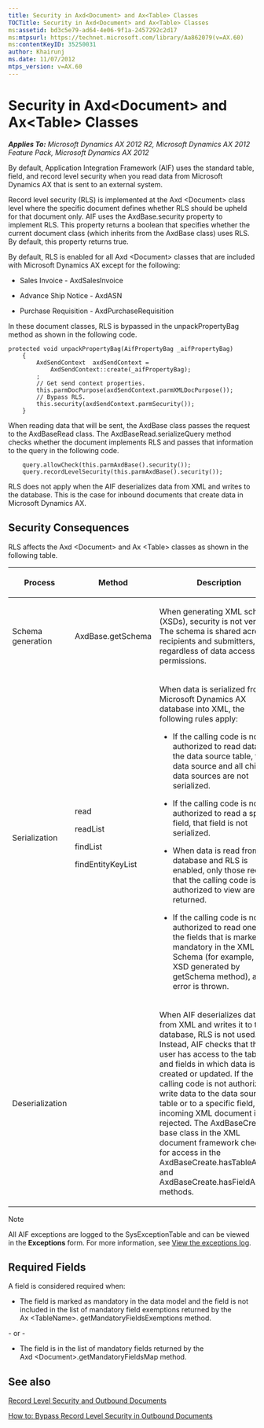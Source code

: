 ```yaml
---
title: Security in Axd<Document> and Ax<Table> Classes
TOCTitle: Security in Axd<Document> and Ax<Table> Classes
ms:assetid: bd3c5e79-ad64-4e06-9f1a-2457292c2d17
ms:mtpsurl: https://technet.microsoft.com/library/Aa862079(v=AX.60)
ms:contentKeyID: 35250031
author: Khairunj
ms.date: 11/07/2012
mtps_version: v=AX.60
---
```


# Security in Axd\<Document\> and Ax\<Table\> Classes 


_**Applies To:** Microsoft Dynamics AX 2012 R2, Microsoft Dynamics AX 2012 Feature Pack, Microsoft Dynamics AX 2012_

By default, Application Integration Framework (AIF) uses the standard table, field, and record level security when you read data from Microsoft Dynamics AX that is sent to an external system.

Record level security (RLS) is implemented at the Axd \<Document\> class level where the specific document defines whether RLS should be upheld for that document only. AIF uses the AxdBase.security property to implement RLS. This property returns a boolean that specifies whether the current document class (which inherits from the AxdBase class) uses RLS. By default, this property returns true.

By default, RLS is enabled for all Axd \<Document\> classes that are included with Microsoft Dynamics AX except for the following:

  - Sales Invoice - AxdSalesInvoice

  - Advance Ship Notice - AxdASN

  - Purchase Requisition - AxdPurchaseRequisition

In these document classes, RLS is bypassed in the unpackPropertyBag method as shown in the following code.

```X++
protected void unpackPropertyBag(AifPropertyBag _aifPropertyBag)
    {
        AxdSendContext  axdSendContext = 
            AxdSendContext::create(_aifPropertyBag);
        ;
        // Get send context properties.
        this.parmDocPurpose(axdSendContext.parmXMLDocPurpose());
        // Bypass RLS.
        this.security(axdSendContext.parmSecurity());
    }
```

When reading data that will be sent, the AxdBase class passes the request to the AxdBaseRead class. The AxdBaseRead.serializeQuery method checks whether the document implements RLS and passes that information to the query in the following code.

```X++
    query.allowCheck(this.parmAxdBase().security());
    query.recordLevelSecurity(this.parmAxdBase().security());
```

RLS does not apply when the AIF deserializes data from XML and writes to the database. This is the case for inbound documents that create data in Microsoft Dynamics AX.

## Security Consequences

RLS affects the Axd \<Document\> and Ax \<Table\> classes as shown in the following table.

<table>
<colgroup>
<col style="width: 33%" />
<col style="width: 33%" />
<col style="width: 33%" />
</colgroup>
<thead>
<tr class="header">
<th><p>Process</p></th>
<th><p>Method</p></th>
<th><p>Description</p></th>
</tr>
</thead>
<tbody>
<tr class="odd">
<td><p>Schema generation</p></td>
<td><p>AxdBase.getSchema</p></td>
<td><p>When generating XML schemas (XSDs), security is not verified. The schema is shared across all recipients and submitters, regardless of data access permissions.</p></td>
</tr>
<tr class="even">
<td><p>Serialization</p></td>
<td><p>read</p>
<p>readList</p>
<p>findList</p>
<p>findEntityKeyList</p></td>
<td><p>When data is serialized from the Microsoft Dynamics AX database into XML, the following rules apply:</p>
<ul>
<li><p>If the calling code is not authorized to read data from the data source table, that data source and all child data sources are not serialized.</p></li>
<li><p>If the calling code is not authorized to read a specific field, that field is not serialized.</p></li>
<li><p>When data is read from the database and RLS is enabled, only those records that the calling code is authorized to view are returned.</p></li>
<li><p>If the calling code is not authorized to read one of the fields that is marked as mandatory in the XML Schema (for example, the XSD generated by getSchema method), an error is thrown.</p></li>
</ul></td>
</tr>
<tr class="odd">
<td><p>Deserialization</p></td>
<td><p></p></td>
<td><p>When AIF deserializes data from XML and writes it to the database, RLS is not used. Instead, AIF checks that the user has access to the tables and fields in which data is being created or updated. If the calling code is not authorized to write data to the data source table or to a specific field, the incoming XML document is rejected. The AxdBaseCreate base class in the XML document framework checks for access in the AxdBaseCreate.hasTableAccess and AxdBaseCreate.hasFieldAccess methods.</p></td>
</tr>
</tbody>
</table>



> [!NOTE]
> <P>All AIF exceptions are logged to the SysExceptionTable and can be viewed in the <STRONG>Exceptions</STRONG> form. For more information, see <A href="view-the-exceptions-log.md">View the exceptions log</A>.</P>



## Required Fields

A field is considered required when:

  - The field is marked as mandatory in the data model and the field is not included in the list of mandatory field exemptions returned by the Ax \<TableName\>. getMandatoryFieldsExemptions method.

\- or -

  - The field is in the list of mandatory fields returned by the Axd \<Document\>.getMandatoryFieldsMap method.

## See also

[Record Level Security and Outbound Documents](record-level-security-and-outbound-documents.md)

[How to: Bypass Record Level Security in Outbound Documents](how-to-bypass-record-level-security-in-outbound-documents.md)


